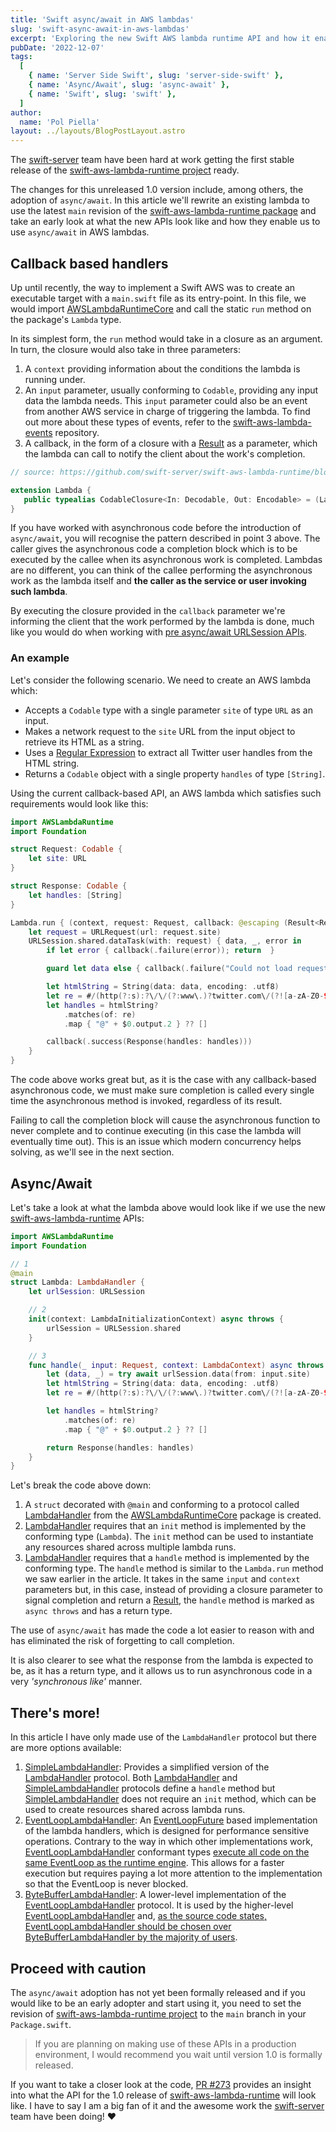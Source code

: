 ```yaml
---
title: 'Swift async/await in AWS lambdas'
slug: 'swift-async-await-in-aws-lambdas'
excerpt: 'Exploring the new Swift AWS lambda runtime API and how it enables the use of async/await.'
pubDate: '2022-12-07'
tags:
  [
    { name: 'Server Side Swift', slug: 'server-side-swift' },
    { name: 'Async/Await', slug: 'async-await' },
    { name: 'Swift', slug: 'swift' },
  ]
author:
  name: 'Pol Piella'
layout: ../layouts/BlogPostLayout.astro
---
```


The [swift-server](https://github.com/swift-server) team have been hard at work getting the first stable release of the [swift-aws-lambda-runtime project](https://github.com/swift-server/swift-aws-lambda-runtime) ready.

The changes for this unreleased 1.0 version include, among others, the adoption of `async/await`. In this article we'll rewrite an existing lambda to use the latest `main` revision of the [swift-aws-lambda-runtime package](https://github.com/swift-server/swift-aws-lambda-runtime) and take an early look at what the new APIs look like and how they enable us to use `async/await` in AWS lambdas.

## Callback based handlers

Up until recently, the way to implement a Swift AWS was to create an executable target with a `main.swift` file as its entry-point. In this file, we would import [AWSLambdaRuntimeCore](https://github.com/swift-server/swift-aws-lambda-runtime/tree/0.5.2/Sources/AWSLambdaRuntimeCore) and call the static `run` method on the package's `Lambda` type.

In its simplest form, the `run` method would take in a closure as an argument. In turn, the closure would also take in three parameters:

1. A `context` providing information about the conditions the lambda is running under.
2. An `input` parameter, usually conforming to `Codable`, providing any input data the lambda needs. This `input` parameter could also be an event from another AWS service in charge of triggering the lambda. To find out more about these types of events, refer to the [swift-aws-lambda-events](https://github.com/swift-server/swift-aws-lambda-events) repository.
3. A callback, in the form of a closure with a [Result](https://developer.apple.com/documentation/swift/result) as a parameter, which the lambda can call to notify the client about the work's completion.

```swift:Lambda+Codable.swift
// source: https://github.com/swift-server/swift-aws-lambda-runtime/blob/0.5.2/Sources/AWSLambdaRuntime/Lambda%2BCodable.swift#L25

extension Lambda {
   public typealias CodableClosure<In: Decodable, Out: Encodable> = (Lambda.Context, In, @escaping (Result<Out, Error>) -> Void) -> Void
}
```

If you have worked with asynchronous code before the introduction of `async/await`, you will recognise the pattern described in point 3 above. The caller gives the asynchronous code a completion block which is to be executed by the callee when its asynchronous work is completed. Lambdas are no different, you can think of the callee performing the asynchronous work as the lambda itself and **the caller as the service or user invoking such lambda**.

By executing the closure provided in the `callback` parameter we're informing the client that the work performed by the lambda is done, much like you would do when working with [pre async/await URLSession APIs](https://developer.apple.com/documentation/foundation/urlsession/1407613-datatask).

### An example

Let's consider the following scenario. We need to create an AWS lambda which:

- Accepts a `Codable` type with a single parameter `site` of type `URL` as an input.
- Makes a network request to the `site` URL from the input object to retrieve its HTML as a string.
- Uses a [Regular Expression](https://useyourloaf.com/blog/getting-started-with-swift-regex/) to extract all Twitter user handles from the HTML string.
- Returns a `Codable` object with a single property `handles` of type `[String]`.

Using the current callback-based API, an AWS lambda which satisfies such requirements would look like this:

```swift:main.swift
import AWSLambdaRuntime
import Foundation

struct Request: Codable {
    let site: URL
}

struct Response: Codable {
    let handles: [String]
}

Lambda.run { (context, request: Request, callback: @escaping (Result<Response, Error>) -> Void) in
    let request = URLRequest(url: request.site)
    URLSession.shared.dataTask(with: request) { data, _, error in
        if let error { callback(.failure(error)); return  }

        guard let data else { callback(.failure("Could not load request data..")); return }

        let htmlString = String(data: data, encoding: .utf8)
        let re = #/(http(?:s):?\/\/(?:www\.)?twitter.com\/(?![a-zA-Z0-9_]+\/)([a-zA-Z0-9_]+))/#
        let handles = htmlString?
            .matches(of: re)
            .map { "@" + $0.output.2 } ?? []

        callback(.success(Response(handles: handles)))
    }
}
```

The code above works great but, as it is the case with any callback-based asynchronous code, we must make sure completion is called every single time the asynchronous method is invoked, regardless of its result.

Failing to call the completion block will cause the asynchronous function to never complete and to continue executing (in this case the lambda will eventually time out). This is an issue which modern concurrency helps solving, as we'll see in the next section.

## Async/Await

Let's take a look at what the lambda above would look like if we use the new [swift-aws-lambda-runtime](https://github.com/swift-server/swift-aws-lambda-runtime) APIs:

```swift:Lambda.swift
import AWSLambdaRuntime
import Foundation

// 1
@main
struct Lambda: LambdaHandler {
    let urlSession: URLSession

    // 2
    init(context: LambdaInitializationContext) async throws {
        urlSession = URLSession.shared
    }

    // 3
    func handle(_ input: Request, context: LambdaContext) async throws -> Response {
        let (data, _) = try await urlSession.data(from: input.site)
        let htmlString = String(data: data, encoding: .utf8)
        let re = #/(http(?:s):?\/\/(?:www\.)?twitter.com\/(?![a-zA-Z0-9_]+\/)([a-zA-Z0-9_]+))/#

        let handles = htmlString?
            .matches(of: re)
            .map { "@" + $0.output.2 } ?? []

        return Response(handles: handles)
    }
}
```

Let's break the code above down:

1. A `struct` decorated with `@main` and conforming to a protocol called [LambdaHandler](https://github.com/swift-server/swift-aws-lambda-runtime/blob/main/Sources/AWSLambdaRuntimeCore/LambdaHandler.swift) from the [AWSLambdaRuntimeCore](https://github.com/swift-server/swift-aws-lambda-runtime/tree/main/Sources/AWSLambdaRuntimeCore) package is created.
2. [LambdaHandler](https://github.com/swift-server/swift-aws-lambda-runtime/blob/main/Sources/AWSLambdaRuntimeCore/LambdaHandler.swift) requires that an `init` method is implemented by the conforming type (`Lambda`). The `init` method can be used to instantiate any resources shared across multiple lambda runs.
3. [LambdaHandler](https://github.com/swift-server/swift-aws-lambda-runtime/blob/main/Sources/AWSLambdaRuntimeCore/LambdaHandler.swift) requires that a `handle` method is implemented by the conforming type. The `handle` method is similar to the `Lambda.run` method we saw earlier in the article. It takes in the same `input` and `context` parameters but, in this case, instead of providing a closure parameter to signal completion and return a [Result](https://developer.apple.com/documentation/swift/result), the `handle` method is marked as `async throws` and has a return type.

The use of `async/await` has made the code a lot easier to reason with and has eliminated the risk of forgetting to call completion.

It is also clearer to see what the response from the lambda is expected to be, as it has a return type, and it allows us to run asynchronous code in a very _'synchronous like'_ manner.

## There's more!

In this article I have only made use of the `LambdaHandler` protocol but there are more options available:

1. [SimpleLambdaHandler](https://github.com/swift-server/swift-aws-lambda-runtime/blob/main/Sources/AWSLambdaRuntimeCore/LambdaHandler.swift#L26): Provides a simplified version of the [LambdaHandler](https://github.com/swift-server/swift-aws-lambda-runtime/blob/main/Sources/AWSLambdaRuntimeCore/LambdaHandler.swift#L119) protocol. Both [LambdaHandler](https://github.com/swift-server/swift-aws-lambda-runtime/blob/main/Sources/AWSLambdaRuntimeCore/LambdaHandler.swift#L119) and [SimpleLambdaHandler](https://github.com/swift-server/swift-aws-lambda-runtime/blob/main/Sources/AWSLambdaRuntimeCore/LambdaHandler.swift#L26) protocols define a `handle` method but [SimpleLambdaHandler](https://github.com/swift-server/swift-aws-lambda-runtime/blob/main/Sources/AWSLambdaRuntimeCore/LambdaHandler.swift#L26) does not require an `init` method, which can be used to create resources shared across lambda runs.
2. [EventLoopLambdaHandler](https://github.com/swift-server/swift-aws-lambda-runtime/blob/main/Sources/AWSLambdaRuntimeCore/LambdaHandler.swift#L286): An [EventLoopFuture](https://apple.github.io/swift-nio/docs/current/NIOCore/Classes/EventLoopFuture.html) based implementation of the lambda handlers, which is designed for performance sensitive operations. Contrary to the way in which other implementations work, [EventLoopLambdaHandler](https://github.com/swift-server/swift-aws-lambda-runtime/blob/main/Sources/AWSLambdaRuntimeCore/LambdaHandler.swift#L286) conformant types [execute all code on the same EventLoop as the runtime engine](https://github.com/swift-server/swift-aws-lambda-runtime/blob/main/Sources/AWSLambdaRuntimeCore/LambdaHandler.swift#L282). This allows for a faster execution but requires paying a lot more attention to the implementation so that the EventLoop is never blocked.
3. [ByteBufferLambdaHandler](https://github.com/swift-server/swift-aws-lambda-runtime/blob/main/Sources/AWSLambdaRuntimeCore/LambdaHandler.swift#L401): A lower-level implementation of the [EventLoopLambdaHandler](https://github.com/swift-server/swift-aws-lambda-runtime/blob/main/Sources/AWSLambdaRuntimeCore/LambdaHandler.swift#L286) protocol. It is used by the higher-level [EventLoopLambdaHandler](https://github.com/swift-server/swift-aws-lambda-runtime/blob/main/Sources/AWSLambdaRuntimeCore/LambdaHandler.swift#L286) and, [as the source code states, EventLoopLambdaHandler should be chosen over ByteBufferLambdaHandler by the majority of users](https://github.com/swift-server/swift-aws-lambda-runtime/blob/main/Sources/AWSLambdaRuntimeCore/LambdaHandler.swift#L139).

## Proceed with caution

The `async/await` adoption has not yet been formally released and if you would like to be an early adopter and start using it, you need to set the revision of [swift-aws-lambda-runtime project](https://github.com/swift-server/swift-aws-lambda-runtime) to the `main` branch in your `Package.swift`.

> If you are planning on making use of these APIs in a production environment, I would recommend you wait until version 1.0 is formally released.

If you want to take a closer look at the code, [PR #273](https://github.com/swift-server/swift-aws-lambda-runtime/pull/273) provides an insight into what the API for the 1.0 release of [swift-aws-lambda-runtime](https://github.com/swift-server/swift-aws-lambda-runtime) will look like. I have to say I am a big fan of it and the awesome work the [swift-server](https://github.com/swift-server) team have been doing! ❤️
